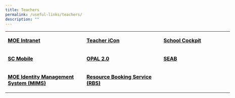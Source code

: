 ```yaml
---
title: Teachers
permalink: /useful-links/teachers/
description: ""
---
```

<table style="width: 711px;" width="721">
<tbody>
<tr>
<td style="width: 248px;" width="251">
<p><span style="color: #000000;"><strong><a style="color: #000000;" href="https://intranet.moe.gov.sg/Pages/Home.aspx">MOE Intranet</a></strong></span></p>
</td>
<td style="width: 245px;" width="249">
<p><span style="color: #000000;"><strong><a style="color: #000000;" href="https://workspace.google.com/dashboard">Teacher iCon</a></strong></span></p>
</td>
<td style="width: 218px;" width="221">
<p><span style="color: #000000;"><strong><a style="color: #000000;" href="https://schoolcockpit.moe.gov.sg/">School Cockpit</a></strong></span></p>
</td>
</tr>
<tr>
<td style="width: 248px;" width="251">
<p><span style="color: #000000;"><strong><a style="color: #000000;" href="https://scmobile.moe.edu.sg/login">SC Mobile</a></strong></span></p>
</td>
<td style="width: 245px;" width="249">
<p><span style="color: #000000;"><strong><a style="color: #000000;" href="https://idm.opal2.moe.edu.sg/account/login?returnUrl=%2Fconnect%2Fauthorize%2Fcallback%3Fresponse_type%3Dcode%26client_id%3DOpal2WebApp%26state%3DgLnJjdvhqoTm8rYfvx3zuAKXIwWcyJaBmkn8Kdea8cHX-%26redirect_uri%3Dhttps%253A%252F%252Fwww.opal2.moe.edu.sg%252Fapp%252Findex.html%26scope%3Dprofile%2520cxprofile%2520openid%2520cxDomainInternalApi%26code_challenge%3DPZ2fBl6FjMSxAmmVIVvIWVShcR6vCi1u5CT0i6Grbs0%26code_challenge_method%3DS256%26nonce%3DgLnJjdvhqoTm8rYfvx3zuAKXIwWcyJaBmkn8Kdea8cHX-">OPAL 2.0</a></strong></span></p>
</td>
<td style="width: 218px;" width="221"><span style="color: #000000;"><strong><a style="color: #000000;" href="https://www.seab.gov.sg/" target="_blank">SEAB</a></strong></span></td>
</tr>
<tr>
<td style="width: 248px;" width="249">
<p><span style="color: #000000;"><strong><a style="color: #000000;" href="https://idp.mims.moe.gov.sg/nidp/saml2/sso">MOE Identity Management System (MIMS)</a></strong></span></p>
</td>
<td style="width: 245px;" width="221">
<p><span style="color: #000000;"><strong><a style="color: #000000;" href="https://rbs.avero-tech.com/login.html">Resource Booking Service (RBS)</a>&nbsp;</strong></span></p>
</td>
<td style="width: 218px;" width="221">&nbsp;</td>
</tr>
</tbody>
</table>